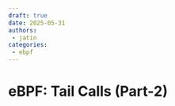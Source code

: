 ```yaml
---
draft: true
date: 2025-05-31
authors:
 - jatin
categories:
 - ebpf
---
```


# eBPF: Tail Calls (Part-2)